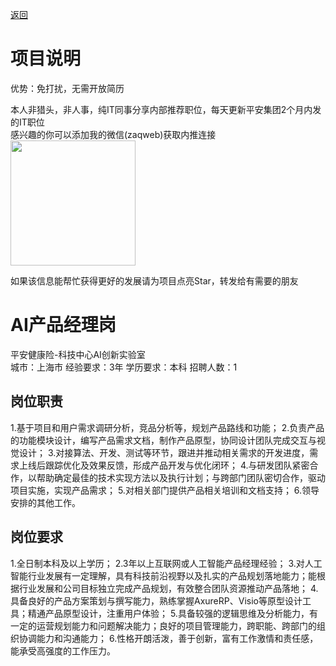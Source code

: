 [返回](../)

# 项目说明

优势：免打扰，无需开放简历

本人非猎头，非人事，纯IT同事分享内部推荐职位，每天更新平安集团2个月内发的IT职位  
感兴趣的你可以添加我的微信(zaqweb)获取内推连接  
<img src="https://github.com/zaqweb/PA-IT-JOBS/blob/master/WechatICode.jpeg"  height="200" width="200">

如果该信息能帮忙获得更好的发展请为项目点亮Star，转发给有需要的朋友

# AI产品经理岗
平安健康险-科技中心AI创新实验室  
城市：上海市 经验要求：3年 学历要求：本科  招聘人数：1

## 岗位职责
1.基于项目和用户需求调研分析，竞品分析等，规划产品路线和功能；
2.负责产品的功能模块设计，编写产品需求文档，制作产品原型，协同设计团队完成交互与视觉设计；
3.对接算法、开发、测试等环节，跟进并推动相关需求的开发进度，需求上线后跟踪优化及效果反馈，形成产品开发与优化闭环；
4.与研发团队紧密合作，以帮助确定最佳的技术实现方法以及执行计划；与跨部门团队密切合作，驱动项目实施，实现产品需求；
5.对相关部门提供产品相关培训和文档支持；
6.领导安排的其他工作。

## 岗位要求
1.全日制本科及以上学历；
2.3年以上互联网或人工智能产品经理经验；
3.对人工智能行业发展有一定理解，具有科技前沿视野以及扎实的产品规划落地能力；能根据行业发展和公司目标独立完成产品规划，有效整合团队资源推动产品落地；
4.具备良好的产品方案策划与撰写能力，熟练掌握AxureRP、Visio等原型设计工具；精通产品原型设计，注重用户体验；
5.具备较强的逻辑思维及分析能力，有一定的运营规划能力和问题解决能力；良好的项目管理能力，跨职能、跨部门的组织协调能力和沟通能力；
6.性格开朗活泼，善于创新，富有工作激情和责任感，能承受高强度的工作压力。




